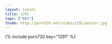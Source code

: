 ```yaml
--- 
layout: sieutv
title: 1291
tags: ["001"]
thumb: http://porn720.net/video/1291/poster.jpg
---
```

{% include porn720 key="1291" %} 
